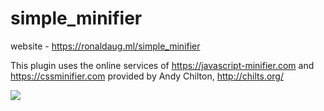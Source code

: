 # simple_minifier
website - https://ronaldaug.ml/simple_minifier

This plugin uses the online services of https://javascript-minifier.com and https://cssminifier.com provided by Andy Chilton, http://chilts.org/

<img src="https://ronaldaug.ml/simple_minifier/folders.jpg">
